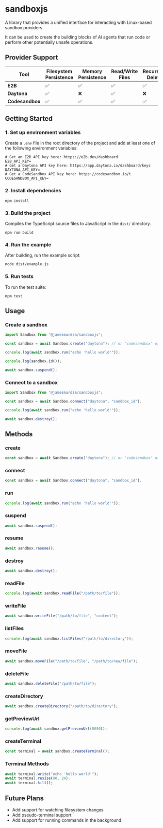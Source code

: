 # sandboxjs

A library that provides a unified interface for interacting with Linux-based sandbox providers.

It can be used to create the building blocks of AI agents that run code or perform other potentially unsafe operations.

## Provider Support

| Tool            | Filesystem Persistence | Memory Persistence | Read/Write Files | Recursive Delete | Filesystem Watch | Preview URLs | Pseudo-terminals |
| --------------- | ---------------------- | ------------------ | ---------------- | ---------------- | ---------------- | ------------ | ---------------- |
| **E2B**         | ✅                     | ✅                 | ✅               | ✅               | ✅               | ✅           | ✅               |
| **Daytona**     | ✅                     | ❌                 | ✅               | ❌               | ❌               | ✅           | ❌               |
| **Codesandbox** | ✅                     | ✅                 | ✅               | ✅               | ✅               | ✅           | ✅               |

## Getting Started

### 1. Set up environment variables

Create a `.env` file in the root directory of the project and add at least one of the following environment variables:

```shell
# Get an E2B API key here: https://e2b.dev/dashboard
E2B_API_KEY=
# Get a Daytona API key here: https://app.daytona.io/dashboard/keys
DAYTONA_API_KEY=
# Get a CodeSandbox API key here: https://codesandbox.io/t
CODESANDBOX_API_KEY=
```

### 2. Install dependencies

```
npm install
```

### 3. Build the project

Compiles the TypeScript source files to JavaScript in the `dist/` directory.

```
npm run build
```

### 4. Run the example

After building, run the example script:

```
node dist/example.js
```

### 5. Run tests

To run the test suite:

```
npm test
```

## Usage

### Create a sandbox

```js
import Sandbox from "@jamesmurdza/sandboxjs";

const sandbox = await Sandbox.create("daytona"); // or "codesandbox" or "e2b"

console.log(await sandbox.run("echo 'hello world'"));

console.log(sandbox.id());

await sandbox.suspend();
```

### Connect to a sandbox

```js
import Sandbox from "@jamesmurdza/sandboxjs";

const sandbox = await Sandbox.connect("daytona", "sandbox_id");

console.log(await sandbox.run("echo 'hello world'"));

await sandbox.destroy();
```

## Methods

### create

```js
const sandbox = await Sandbox.create("daytona"); // or "codesandbox" or "e2b"
```

### connect

```js
const sandbox = await Sandbox.connect("daytona", "sandbox_id");
```

### run

```js
console.log(await sandbox.run("echo 'hello world'"));
```

### suspend

```js
await sandbox.suspend();
```

### resume

```js
await sandbox.resume();
```

### destroy

```js
await sandbox.destroy();
```

### readFile

```js
console.log(await sandbox.readFile("/path/to/file"));
```

### writeFile

```js
await sandbox.writeFile("/path/to/file", "content");
```

### listFiles

```js
console.log(await sandbox.listFiles("/path/to/directory"));
```

### moveFile

```js
await sandbox.moveFile("/path/to/file", "/path/to/new/file");
```

### deleteFile

```js
await sandbox.deleteFile("/path/to/file");
```

### createDirectory

```js
await sandbox.createDirectory("/path/to/directory");
```

### getPreviewUrl

```js
console.log(await sandbox.getPreviewUrl(8080));
```

### createTerminal

```js
const terminal = await sandbox.createTerminal();
```

### Terminal Methods

```js
await terminal.write("echo 'hello world'");
await terminal.resize(80, 24);
await terminal.kill();
```

## Future Plans

- Add support for watching filesystem changes
- Add pseudo-terminal support
- Add support for running commands in the background
